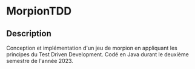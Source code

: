# MorpionTDD

## Description

Conception et implémentation d'un jeu de morpion en appliquant les principes du Test Driven Development. Codé en Java durant le deuxième semestre de l'année 2023.
